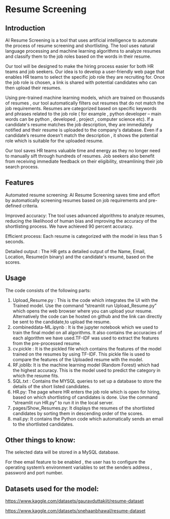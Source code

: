 #                                                                                Resume Screening

## Introduction
AI Resume Screening is a tool that uses artificial intelligence to automate the process of resume screening and shortlisting. The tool uses natural language processing and machine learning algorithms to analyze resumes and classify them to the job roles based on the words in their resume.

Our tool will be designed to make the hiring process easier for both HR teams and job seekers. Our idea is to develop a user-friendly web page that enables HR teams to select the specific job role they are recruiting for. Once the job role is chosen, a link is shared with potential candidates who can then upload their resumes.

Using pre-trained machine learning models, which are trained on thousands of resumes , our tool automatically filters out resumes that do not match the job requirements. Resumes are categorized based on specific keywords and phrases related to the job role ( for example , python developer – main words can be python , developed , project , computer science etc). If a candidate's resume matches the job description, they are immediately notified and their resume is uploaded to the company's database. Even if a candidate’s resume doesn’t match the description , it shows the potential role which is suitable for the uploaded resume.

Our tool saves HR teams valuable time and energy as they no longer need to manually sift through hundreds of resumes. Job seekers also benefit from receiving immediate feedback on their eligibility, streamlining their job search process.

## Features
Automated resume screening: AI Resume Screening saves time and effort by automatically screening resumes based on job requirements and pre-defined criteria.

Improved accuracy: The tool uses advanced algorithms to analyze resumes, reducing the likelihood of human bias and improving the accuracy of the shortlisting process. We have achieved 90 percent accuracy.

Efficient process: Each resume is categorized with the model in less than 5 seconds.

Detailed output : The HR gets a detailed output of the Name, Email, Location, Resume(in binary) and the candidate's resumé, based on the scores.

## Usage
The code consists of the following parts:
1. Upload_Resume.py : This is the code which integrates the UI with the Trained model. Use the command “streamlit run Upload_Resume.py” which opens the web browser where you can upload your resume. Alternatively the code can be hosted on github and the link can directly be sent to the candidate,to upload the resume.
2. combineddata-ML.ipynb : It is the jupyter notebook which we used to train the final model on all algorithms. It also contains the accuracies of each algorithm we have used.TF-IDF was used to extract the features from the pre-processed resume.
3. cv.pickle : It is the pickled file which contains the features of the model trained on the resumes by using TF-IDF. This pickle file is used to compare the features of the Uploaded resume with the model.
4. RF.joblib: It is the machine learning model (Random Forest) which had the highest accuracy. This is the model used to  predict the category in which the resume fits.
5. SQL.txt : Contains the MYSQL  queries to set up a database to store the details of the short listed candidates.
6. HR.py: The page where HR enters the job role which is open for hiring, based on which shortlisting of candidates is done.  Use the command “streamlit run HR.py” to run it in the local server.
7. pages/Show_Resumes.py: It displays the resumes of the shortlisted candidates by sorting them in descending order of the scores.
8. mail.py: It contains the Python code which automatically sends an email to the shortlisted candidates.

## Other things to know:
The selected data will be stored in a MySQL database.

For thee email feature to be enabled , the user has to configure the operating system’s environment variables to set the senders address , password and port number.

## Datasets used for the model: 
https://www.kaggle.com/datasets/gauravduttakiit/resume-dataset

https://www.kaggle.com/datasets/snehaanbhawal/resume-dataset
